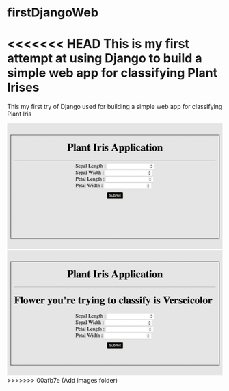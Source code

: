 # firstDjangoWeb
<<<<<<< HEAD
This is my first attempt at using Django to build a simple web app for classifying Plant Irises
=======
This my first try of Django used for building a simple web app for classifying Plant Iris

<img src="images/1.png">
<img src="images/2.png">
>>>>>>> 00afb7e (Add images folder)
